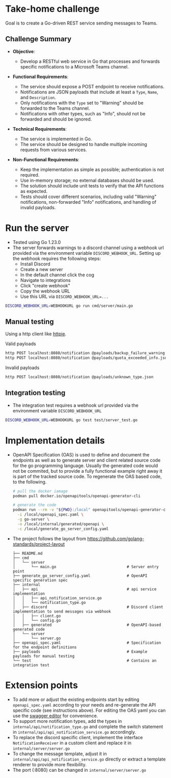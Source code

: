 # Take-home challenge

Goal is to create a Go-driven REST service sending messages to Teams.

## Challenge Summary

- **Objective**: 
  - Develop a RESTful web service in Go that processes and forwards specific notifications to a Microsoft Teams channel.

- **Functional Requirements**:
  - The service should expose a POST endpoint to receive notifications.
  - Notifications are JSON payloads that include at least a `Type`, `Name`, and `Description`.
  - Only notifications with the `Type` set to "Warning" should be forwarded to the Teams channel.
  - Notifications with other types, such as "Info", should not be forwarded and should be ignored.

- **Technical Requirements**:
  - The service is implemented in Go.
  - The service should be designed to handle multiple incoming requests from various services.

- **Non-Functional Requirements**:
  - Keep the implementation as simple as possible; authentication is not required.
  - Use in-memory storage; no external databases should be used.
  - The solution should include unit tests to verify that the API functions as expected.
  - Tests should cover different scenarios, including valid "Warning" notifications, non-forwarded "Info" notifications, and handling of invalid payloads.


# Run the server

* Tested using Go 1.23.0
* The server forwards warnings to a discord channel using a webhook url provided via the environment variable `DISCORD_WEBHOOK_URL`. Setting up the webhook requires the following steps:
  * Install Discord
  * Create a new server
  * In the default channel click the cog
  * Navigate to integrations
  * Click "create webhook"
  * Copy the webhook URL
  * Use this URL via `DISCORD_WEBHOOK_URL=...`


```bash
DISCORD_WEBHOOK_URL=WEBHOOKURL go run cmd/server/main.go
```

## Manual testing

Using a http client like [httpie](https://github.com/httpie/cli).

Valid payloads
```bash
http POST localhost:8080/notification @payloads/backup_failure_warning.json
http POST localhost:8080/notification @payloads/quota_exceeded_info.json
```

Invalid payloads
```bash
http POST localhost:8080/notification @payloads/unknown_type.json
```

## Integration testing

* The integration test requires a webhook url provided via the environment variable `DISCORD_WEBHOOK_URL`

```bash
DISCORD_WEBHOOK_URL=WEBHOOKURL go test test/server_test.go 
```


# Implementation details

* OpenAPI Specification (OAS) is used to define and document the endpoints as well as to generate server and client related source code for the go programming language. Usually the generated code would not be commited, but to provide a fully functional example right away it is part of the tracked source code. To regenerate the OAS based code, to the following.
  ```bash
  # pull the docker iamage
  podman pull docker.io/openapitools/openapi-generator-cli

  # generate the code
  podman run --rm -v "${PWD}:/local" openapitools/openapi-generator-cli generate \
    -i /local/openapi_spec.yaml \
    -g go-server \
    -o /local/internal/generated/openapi \
    -c /local/generate_go_server_config.yaml
  ```
* The project follows the layout from https://github.com/golang-standards/project-layout
  ```
  ├── README.md
  ├── cmd
  │   └── server
  │       └── main.go                               # Server entry point
  ├── generate_go_server_config.yaml                # OpenAPI specific generation spec
  ├── internal
  │   ├── api                                       # api service implementation
  │   │   ├── api_notification_service.go
  │   │   └── notification_type.go
  │   ├── discord                                   # Discord client implementation to send messages via webhook
  │   │   ├── client.go
  │   │   └── config.go
  │   ├── generated                                 # OpenAPI-based generated code
  │   └── server
  │       └── server.go
  ├── openapi_spec.yaml                             # Specification for the endpoint definitions
  ├── payloads                                      # Example payloads for manual testing
  └── test                                          # Contains an integration test
  ```

# Extension points

* To add more or adjust the existing endpoints start by editing `openapi_spec.yaml` according to your needs and re-generate the API specific code (see instructions above). For editing the OAS yaml you can use the [swagger editor](https://editor.swagger.io/) for convenience.
* To support more notification types, add the types in `internal/api/notification_type.go` and complete the switch statement in `internal/api/api_notification_service.go` accordingly.
* To replace the discord specific client, implement the interface `NotificationReceiver` in a custom client and replace it in `internal/server/server.go`
* To change the message template, adjust it in `internal/api/api_notification_service.go` directly or extract a template renderer to provide more flexibility.
* The port (:8080) can be changed in `internal/server/server.go`